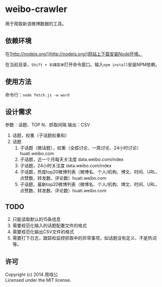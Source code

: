 # weibo-crawler #

用于爬取新浪微博数据的工具。

## 依赖环境 ##

在[http://nodejs.org/](http://nodejs.org/)网站上下载安装Node环境。

在当前目录，`Shift + 右键菜单`打开命令窗口。输入`npm install`安装NPM依赖。

## 使用方法 ##

命令行：`node fetch.js -w word`

## 设计需求 ##

参数：话题、TOP N、抓取间隔
输出：CSV

1. 话题，权重（子话题权重和）
2. 话题
	1. 子话题（微话题），权重（全部讨论、一周讨论、24小时讨论）huati.weibo.com
	2. 子话题，近一个月每天关注度 data.weibo.com/index
	3. 子话题，24小时关注度 data.weibo.com/index
	4. 子话题，热度top20微博列表（微博名、个人/机构、博文、时间、URL、点赞数、转发数、评论数）huati.weibo.com
	5. 子话题，最新top20微博列表（微博名、个人/机构、博文、时间、URL、点赞数、转发数、评论数）huati.weibo.com

## TODO ##

2. 只能读取默认的15条信息
3. 需要规范化输入的话题配置文件的格式
4. 需要规范化输出CSV文件的格式
5. 需要打下日志，跟踪和监控抓取中的异常事项，如话题没有定义、不是热词等。

## 许可 ##

Copyright (c) 2014 周培公  
Licensed under the MIT license.